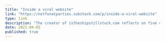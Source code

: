 ```yaml
---
title: "Inside a viral website"
link: "https://notfunatparties.substack.com/p/inside-a-viral-website"
type: link
description: "The creator of istheshipstillstuck.com reflects on five crazy days."
date: 2021-04-02
published: true
---
```


